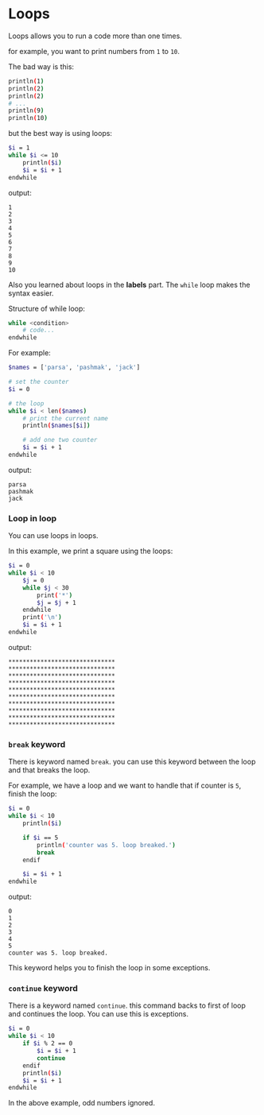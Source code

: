 # Loops
Loops allows you to run a code more than one times.

for example, you want to print numbers from `1` to `10`.

The bad way is this:

```bash
println(1)
println(2)
println(2)
# ...
println(9)
println(10)
```

but the best way is using loops:

```bash
$i = 1
while $i <= 10
    println($i)
    $i = $i + 1
endwhile
```

output:

```
1
2
3
4
5
6
7
8
9
10
```

Also you learned about loops in the **labels** part. The `while` loop makes the syntax easier.

Structure of while loop:

```bash
while <condition>
    # code...
endwhile
```

For example:

```bash
$names = ['parsa', 'pashmak', 'jack']

# set the counter
$i = 0

# the loop
while $i < len($names)
    # print the current name
    println($names[$i])

    # add one two counter
    $i = $i + 1
endwhile
```

output:

```
parsa
pashmak
jack
```

### Loop in loop
You can use loops in loops.


In this example, we print a square using the loops:

```bash
$i = 0
while $i < 10
    $j = 0
    while $j < 30
        print('*')
        $j = $j + 1
    endwhile
    print('\n')
    $i = $i + 1
endwhile
```

output:

```
******************************
******************************
******************************
******************************
******************************
******************************
******************************
******************************
******************************
******************************
```

### `break` keyword
There is keyword named `break`. you can use this keyword between the loop and that breaks the loop.

For example, we have a loop and we want to handle that if counter is `5`, finish the loop:

```bash
$i = 0
while $i < 10
    println($i)

    if $i == 5
        println('counter was 5. loop breaked.')
        break
    endif

    $i = $i + 1
endwhile
```

output:

```
0
1
2
3
4
5
counter was 5. loop breaked.
```

This keyword helps you to finish the loop in some exceptions.

### `continue` keyword
There is a keyword named `continue`. this command backs to first of loop and continues the loop. You can use this is exceptions.

```bash
$i = 0
while $i < 10
    if $i % 2 == 0
        $i = $i + 1
        continue
    endif
    println($i)
    $i = $i + 1
endwhile
```

In the above example, odd numbers ignored.
